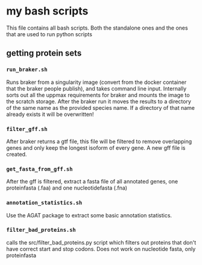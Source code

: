 # my bash scripts
This file contains all bash scripts. Both the standalone ones and the ones that are used to run python scripts

## getting protein sets
### `run_braker.sh`
Runs braker from a singularity image (convert from the docker container that the braker people publish), and takes command line input. Internally sorts out all the uppmax requirements for braker and mounts the image to the scratch storage. After the braker run it moves the results to a directory of the same name as the provided species name. If a directory of that name already exists it will be overwritten!

### `filter_gff.sh`
After braker returns a gtf file, this file will be filtered to remove overlapping genes and only keep the longest isoform of every gene. A new gff file is created.

### `get_fasta_from_gff.sh`
After the gff is filtered, extract a fasta file of all annotated genes, one proteinfasta (.faa) and one nucleotidefasta (.fna)

### `annotation_statistics.sh`
Use the AGAT package to extract some basic annotation statistics.

### `filter_bad_proteins.sh`
calls the src/filter_bad_proteins.py script which filters out proteins that don't have correct start and stop codons. Does not work on nucleotide fasta, only proteinfasta